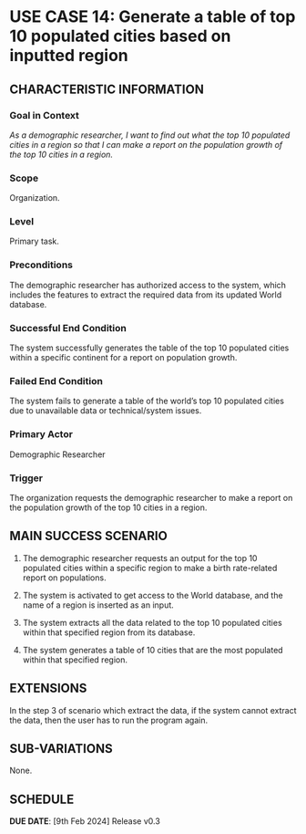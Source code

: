 # USE CASE 14: Generate a table of top 10 populated cities based on inputted region

## CHARACTERISTIC INFORMATION

### Goal in Context

*As a demographic researcher, I want to find out what the top 10 populated cities in a region so that I can make a report on the population growth of the top 10 cities in a region.*

### Scope

Organization.

### Level

Primary task.

### Preconditions

The demographic researcher has authorized access to the system, which includes the features to extract the required data from its updated World database.

### Successful End Condition

The system successfully generates the table of the top 10 populated cities within a specific continent for a report on population growth.

### Failed End Condition

The system fails to generate a table of the world’s top 10 populated cities due to unavailable data or technical/system issues.

### Primary Actor

Demographic Researcher

### Trigger

The organization requests the demographic researcher to make a report on the population growth of the top 10 cities in a region.


## MAIN SUCCESS SCENARIO

1. The demographic researcher requests an output for the top 10 populated cities within a specific region to make a birth rate-related report on populations.

2. The system is activated to get access to the World database, and the name of a region is inserted as an input.

3. The system extracts all the data related to the top 10 populated cities within that specified region from its database.

4. The system generates a table of 10 cities that are the most populated within that specified region.



## EXTENSIONS

In the step 3 of scenario which extract the data, if the system cannot extract the data, then the user has to run the program again.   

## SUB-VARIATIONS

None.

## SCHEDULE

**DUE DATE**: [9th Feb 2024] Release v0.3 